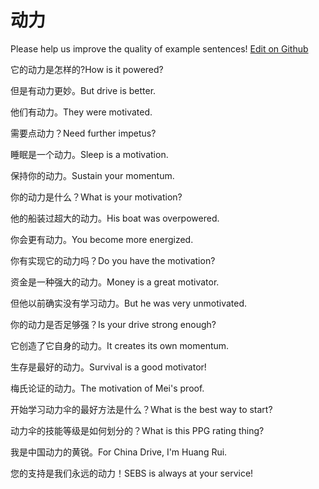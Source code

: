 # 动力

Please help us improve the quality of example sentences! [Edit on Github](https://github.com/jiyushe/jiyu-example-sentence-source/blob/main/chinese/dongli_1.md)

<p><span class="chinese">它的动力是怎样的?</span><span class="english">How is it powered?</span></p>

<p><span class="chinese">但是有动力更妙。</span><span class="english">But drive is better.</span></p>

<p><span class="chinese">他们有动力。</span><span class="english">They were motivated.</span></p>

<p><span class="chinese">需要点动力？</span><span class="english">Need further impetus?</span></p>

<p><span class="chinese">睡眠是一个动力。</span><span class="english">Sleep is a motivation.</span></p>

<p><span class="chinese">保持你的动力。</span><span class="english">Sustain your momentum.</span></p>

<p><span class="chinese">你的动力是什么？</span><span class="english">What is your motivation?</span></p>

<p><span class="chinese">他的船装过超大的动力。</span><span class="english">His boat was overpowered.</span></p>

<p><span class="chinese">你会更有动力。</span><span class="english">You become more energized.</span></p>

<p><span class="chinese">你有实现它的动力吗？</span><span class="english">Do you have the motivation?</span></p>

<p><span class="chinese">资金是一种强大的动力。</span><span class="english">Money is a great motivator.</span></p>

<p><span class="chinese">但他以前确实没有学习动力。</span><span class="english">But he was very unmotivated.</span></p>

<p><span class="chinese">你的动力是否足够强？</span><span class="english">Is your drive strong enough?</span></p>

<p><span class="chinese">它创造了它自身的动力。</span><span class="english">It creates its own momentum.</span></p>

<p><span class="chinese">生存是最好的动力。</span><span class="english">Survival is a good motivator!</span></p>

<p><span class="chinese">梅氏论证的动力。</span><span class="english">The motivation of Mei's proof.</span></p>

<p><span class="chinese">开始学习动力伞的最好方法是什么？</span><span class="english">What is the best way to start?</span></p>

<p><span class="chinese">动力伞的技能等级是如何划分的？</span><span class="english">What is this PPG rating thing?</span></p>

<p><span class="chinese">我是中国动力的黄锐。</span><span class="english">For China Drive, I'm Huang Rui.</span></p>

<p><span class="chinese">您的支持是我们永远的动力！</span><span class="english">SEBS is always at your service!</span></p>

